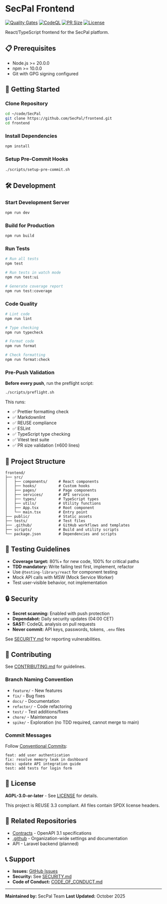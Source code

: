 <!--
SPDX-FileCopyrightText: 2025 SecPal
SPDX-License-Identifier: CC0-1.0
-->

# SecPal Frontend

[![Quality Gates](https://github.com/SecPal/frontend/actions/workflows/quality.yml/badge.svg)](https://github.com/SecPal/frontend/actions/workflows/quality.yml)
[![CodeQL](https://github.com/SecPal/frontend/actions/workflows/codeql.yml/badge.svg)](https://github.com/SecPal/frontend/actions/workflows/codeql.yml)
[![PR Size](https://github.com/SecPal/frontend/actions/workflows/pr-size.yml/badge.svg)](https://github.com/SecPal/frontend/actions/workflows/pr-size.yml)
[![License](https://img.shields.io/badge/License-AGPL%20v3-blue.svg)](LICENSE)

React/TypeScript frontend for the SecPal platform.

## 📋 Prerequisites

- Node.js >= 20.0.0
- npm >= 10.0.0
- Git with GPG signing configured

## 🚀 Getting Started

### Clone Repository

```bash
cd ~/code/SecPal
git clone https://github.com/SecPal/frontend.git
cd frontend
```

### Install Dependencies

```bash
npm install
```

### Setup Pre-Commit Hooks

```bash
./scripts/setup-pre-commit.sh
```

## 🛠️ Development

### Start Development Server

```bash
npm run dev
```

### Build for Production

```bash
npm run build
```

### Run Tests

```bash
# Run all tests
npm test

# Run tests in watch mode
npm run test:ui

# Generate coverage report
npm run test:coverage
```

### Code Quality

```bash
# Lint code
npm run lint

# Type checking
npm run typecheck

# Format code
npm run format

# Check formatting
npm run format:check
```

### Pre-Push Validation

**Before every push**, run the preflight script:

```bash
./scripts/preflight.sh
```

This runs:

- ✅ Prettier formatting check
- ✅ Markdownlint
- ✅ REUSE compliance
- ✅ ESLint
- ✅ TypeScript type checking
- ✅ Vitest test suite
- ✅ PR size validation (≤600 lines)

## 📁 Project Structure

```text
frontend/
├── src/
│   ├── components/     # React components
│   ├── hooks/          # Custom hooks
│   ├── pages/          # Page components
│   ├── services/       # API services
│   ├── types/          # TypeScript types
│   ├── utils/          # Utility functions
│   ├── App.tsx         # Root component
│   └── main.tsx        # Entry point
├── public/             # Static assets
├── tests/              # Test files
├── .github/            # GitHub workflows and templates
├── scripts/            # Build and utility scripts
└── package.json        # Dependencies and scripts
```

## 🧪 Testing Guidelines

- **Coverage target:** 80%+ for new code, 100% for critical paths
- **TDD mandatory:** Write failing test first, implement, refactor
- Use `@testing-library/react` for component testing
- Mock API calls with MSW (Mock Service Worker)
- Test user-visible behavior, not implementation

## 🔒 Security

- **Secret scanning:** Enabled with push protection
- **Dependabot:** Daily security updates (04:00 CET)
- **SAST:** CodeQL analysis on pull requests
- **Never commit:** API keys, passwords, tokens, `.env` files

See [SECURITY.md](SECURITY.md) for reporting vulnerabilities.

## 📝 Contributing

See [CONTRIBUTING.md](CONTRIBUTING.md) for guidelines.

### Branch Naming Convention

- `feature/` - New features
- `fix/` - Bug fixes
- `docs/` - Documentation
- `refactor/` - Code refactoring
- `test/` - Test additions/fixes
- `chore/` - Maintenance
- `spike/` - Exploration (no TDD required, cannot merge to main)

### Commit Messages

Follow [Conventional Commits](https://www.conventionalcommits.org/):

```text
feat: add user authentication
fix: resolve memory leak in dashboard
docs: update API integration guide
test: add tests for login form
```

## 📜 License

**AGPL-3.0-or-later** - See [LICENSE](LICENSE) for details.

This project is REUSE 3.3 compliant. All files contain SPDX license headers.

## 🔗 Related Repositories

- [Contracts](https://github.com/SecPal/contracts) - OpenAPI 3.1 specifications
- [.github](https://github.com/SecPal/.github) - Organization-wide settings and documentation
- API - Laravel backend (planned)

## 📞 Support

- **Issues:** [GitHub Issues](https://github.com/SecPal/frontend/issues)
- **Security:** See [SECURITY.md](SECURITY.md)
- **Code of Conduct:** [CODE_OF_CONDUCT.md](CODE_OF_CONDUCT.md)

---

**Maintained by:** SecPal Team
**Last Updated:** October 2025
